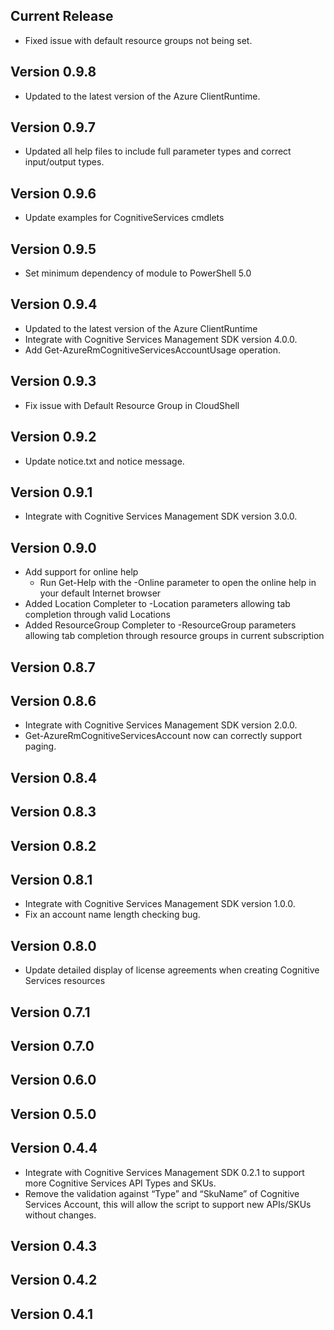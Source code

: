 <!--
    Please leave this section at the top of the change log.

    Changes for the current release should go under the section titled "Current Release", and should adhere to the following format:

    ## Current Release
    * Overview of change #1
        - Additional information about change #1
    * Overview of change #2
        - Additional information about change #2
        - Additional information about change #2
    * Overview of change #3
    * Overview of change #4
        - Additional information about change #4

    ## YYYY.MM.DD - Version X.Y.Z (Previous Release)
    * Overview of change #1
        - Additional information about change #1
-->
## Current Release
* Fixed issue with default resource groups not being set.

## Version 0.9.8
* Updated to the latest version of the Azure ClientRuntime.

## Version 0.9.7
* Updated all help files to include full parameter types and correct input/output types.

## Version 0.9.6
* Update examples for CognitiveServices cmdlets

## Version 0.9.5
* Set minimum dependency of module to PowerShell 5.0

## Version 0.9.4
* Updated to the latest version of the Azure ClientRuntime
* Integrate with Cognitive Services Management SDK version 4.0.0.
* Add Get-AzureRmCognitiveServicesAccountUsage operation.

## Version 0.9.3
* Fix issue with Default Resource Group in CloudShell

## Version 0.9.2
* Update notice.txt and notice message.

## Version 0.9.1
* Integrate with Cognitive Services Management SDK version 3.0.0.

## Version 0.9.0
* Add support for online help
    - Run Get-Help with the -Online parameter to open the online help in your default Internet browser
* Added Location Completer to -Location parameters allowing tab completion through valid Locations
* Added ResourceGroup Completer to -ResourceGroup parameters allowing tab completion through resource groups in current subscription

## Version 0.8.7

## Version 0.8.6
* Integrate with Cognitive Services Management SDK version 2.0.0.
* Get-AzureRmCognitiveServicesAccount now can correctly support paging.

## Version 0.8.4

## Version 0.8.3

## Version 0.8.2

## Version 0.8.1
* Integrate with Cognitive Services Management SDK version 1.0.0.
* Fix an account name length checking bug.

## Version 0.8.0
* Update detailed display of license agreements when creating Cognitive Services resources

## Version 0.7.1

## Version 0.7.0

## Version 0.6.0

## Version 0.5.0

## Version 0.4.4
* Integrate with Cognitive Services Management SDK 0.2.1 to support more Cognitive Services API Types and SKUs.
* Remove the validation against “Type” and “SkuName” of Cognitive Services Account, this will allow the script to support new APIs/SKUs without changes.

## Version 0.4.3

## Version 0.4.2

## Version 0.4.1

